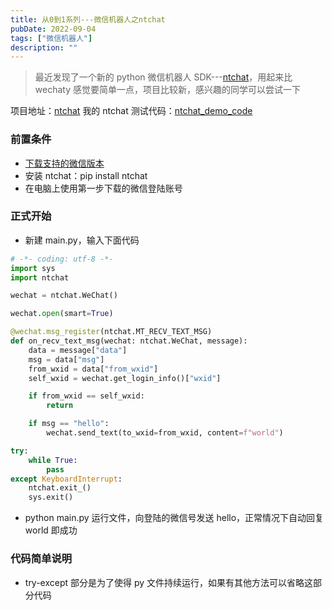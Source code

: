 ```yaml
---
title: 从0到1系列---微信机器人之ntchat
pubDate: 2022-09-04
tags: ["微信机器人"]
description: ""
---
```


> 最近发现了一个新的 python 微信机器人 SDK---[ntchat](https://github.com/sailor0913/ntchat)，用起来比 wechaty 感觉要简单一点，项目比较新，感兴趣的同学可以尝试一下

项目地址：[ntchat](https://github.com/sailor0913/ntchat)
我的 ntchat 测试代码：[ntchat_demo_code](https://github.com/sailor0913/ntchat_demo_code)

### 前置条件

- [下载支持的微信版本](https://webcdn.m.qq.com/spcmgr/download/WeChat3.6.0.18.exe)
- 安装 ntchat：pip install ntchat
- 在电脑上使用第一步下载的微信登陆账号

### 正式开始

- 新建 main.py，输入下面代码

```python
# -*- coding: utf-8 -*-
import sys
import ntchat

wechat = ntchat.WeChat()

wechat.open(smart=True)

@wechat.msg_register(ntchat.MT_RECV_TEXT_MSG)
def on_recv_text_msg(wechat: ntchat.WeChat, message):
    data = message["data"]
    msg = data["msg"]
    from_wxid = data["from_wxid"]
    self_wxid = wechat.get_login_info()["wxid"]

    if from_wxid == self_wxid:
        return

    if msg == "hello":
        wechat.send_text(to_wxid=from_wxid, content=f"world")

try:
    while True:
        pass
except KeyboardInterrupt:
    ntchat.exit_()
    sys.exit()
```

- python main.py 运行文件，向登陆的微信号发送 hello，正常情况下自动回复 world 即成功

### 代码简单说明

- try-except 部分是为了使得 py 文件持续运行，如果有其他方法可以省略这部分代码
